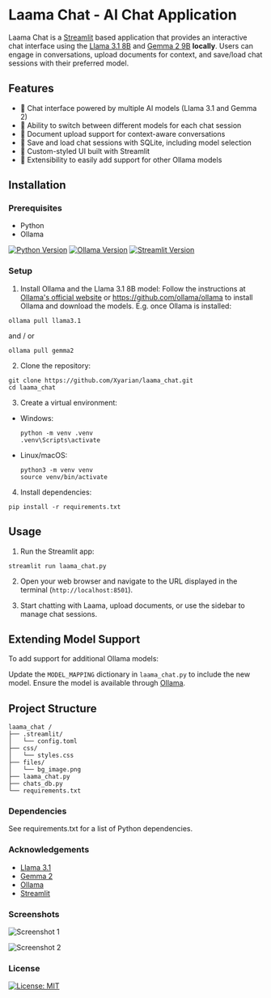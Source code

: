 # Laama Chat - AI Chat Application

Laama Chat is a [Streamlit](https://streamlit.io/) based application that provides an interactive chat interface using the [Llama 3.1 8B](https://llama.meta.com/) and [Gemma 2 9B](https://ai.google.dev/gemma) **locally**. Users can engage in conversations, upload documents for context, and save/load chat sessions with their preferred model.

## Features

- 🤖 Chat interface powered by multiple AI models (Llama 3.1 and Gemma 2)
- 🔄 Ability to switch between different models for each chat session
- 📄 Document upload support for context-aware conversations
- 💾 Save and load chat sessions with SQLite, including model selection
- 🎨 Custom-styled UI built with Streamlit
- 🔧 Extensibility to easily add support for other Ollama models

## Installation

### Prerequisites

- Python
- Ollama

[![Python Version](https://img.shields.io/badge/python-3.12.5-blue)](https://www.python.org/downloads/)
[![Ollama Version](https://img.shields.io/badge/ollama-0.3.5-green)](https://ollama.ai)
[![Streamlit Version](https://img.shields.io/badge/streamlit-1.37.1-red)](https://streamlit.io/)

### Setup

1. Install Ollama and the Llama 3.1 8B model:
Follow the instructions at [Ollama's official website](https://ollama.ai/) or https://github.com/ollama/ollama to install Ollama and download the models. E.g. once Ollama is installed:

```
ollama pull llama3.1
```

and / or

```
ollama pull gemma2
```

2. Clone the repository:

```
git clone https://github.com/Xyarian/laama_chat.git
cd laama_chat
```

3. Create a virtual environment:

- Windows:

  ```
  python -m venv .venv
  .venv\Scripts\activate
  ```

- Linux/macOS:

  ```
  python3 -m venv venv
  source venv/bin/activate
  ```

4. Install dependencies:

```
pip install -r requirements.txt
```

## Usage

1. Run the Streamlit app:

```
streamlit run laama_chat.py
```

2. Open your web browser and navigate to the URL displayed in the terminal (`http://localhost:8501`).

3. Start chatting with Laama, upload documents, or use the sidebar to manage chat sessions.

## Extending Model Support

To add support for additional Ollama models:

Update the `MODEL_MAPPING` dictionary in `laama_chat.py` to include the new model.
Ensure the model is available through [Ollama](https://ollama.com/library).

## Project Structure

```
laama_chat /
├── .streamlit/
│   └── config.toml
├── css/
│   └── styles.css
├── files/
│   └── bg_image.png
├── laama_chat.py
├── chats_db.py
└── requirements.txt

```

### Dependencies

See requirements.txt for a list of Python dependencies.

### Acknowledgements

- [Llama 3.1](https://llama.meta.com/)
- [Gemma 2](https://ai.google.dev/gemma)
- [Ollama](https://ollama.ai/)
- [Streamlit](https://streamlit.io/)

### Screenshots

![Screenshot 1](https://github.com/user-attachments/assets/299a2869-dd4b-4ac1-b8da-99aa085266b8)

![Screenshot 2](https://github.com/user-attachments/assets/730f4d48-f348-414b-b0e6-87b37b34c80a)

### License

[![License: MIT](https://img.shields.io/badge/License-MIT-yellow.svg)](LICENSE)
